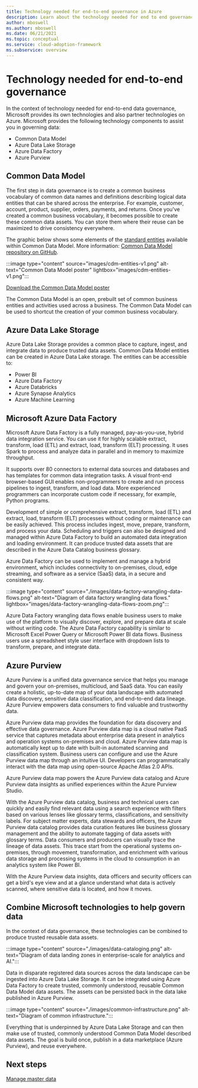 ```yaml
---
title: Technology needed for end-to-end governance in Azure
description: Learn about the technology needed for end to end governance in Azure.
author: mboswell
ms.author: mboswell
ms.date: 06/21/2021
ms.topic: conceptual
ms.service: cloud-adoption-framework
ms.subservice: overview
---
```


# Technology needed for end-to-end governance

In the context of technology needed for end-to-end data governance, Microsoft provides its own technologies and also partner technologies on Azure. Microsoft provides the following technology components to assist you in governing data:

- Common Data Model
- Azure Data Lake Storage
- Azure Data Factory
- Azure Purview

## Common Data Model

The first step in data governance is to create a common business vocabulary of common data names and definitions describing logical data entities that can be shared across the enterprise. For example, customer, account, product, supplier, orders, payments, and returns. Once you've created a common business vocabulary, it becomes possible to create these common data assets. You can store them where their reuse can be maximized to drive consistency everywhere.

The graphic below shows some elements of the [standard entities](https://github.com/microsoft/CDM/tree/master/schemaDocuments/core/applicationCommon) available within Common Data Model. More information: [Common Data Model repository on GitHub](https://aka.ms/cdmrepo).

:::image type="content" source="images/cdm-entities-v1.png" alt-text="Common Data Model poster" lightbox="images/cdm-entities-v1.png":::

[Download the Common Data Model poster](https://aka.ms/cdmposter)

The Common Data Model is an open, prebuilt set of common business entities and activities used across a business. The Common Data Model can be used to shortcut the creation of your common business vocabulary.

## Azure Data Lake Storage

Azure Data Lake Storage provides a common place to capture, ingest, and integrate data to produce trusted data assets. Common Data Model entities can be created in Azure Data Lake storage. The entities can be accessible to:

- Power BI
- Azure Data Factory
- Azure Databricks
- Azure Synapse Analytics
- Azure Machine Learning

## Microsoft Azure Data Factory

Microsoft Azure Data Factory is a fully managed, pay-as-you-use, hybrid data integration service. You can use it for highly scalable extract, transform, load (ETL) and extract, load, transform (ELT) processing. It uses Spark to process and analyze data in parallel and in memory to maximize throughput.

It supports over 80 connectors to external data sources and databases and has templates for common data integration tasks. A visual front-end browser-based GUI enables non-programmers to create and run process pipelines to ingest, transform, and load data. More experienced programmers can incorporate custom code if necessary, for example, Python programs.

Development of simple or comprehensive extract, transform, load (ETL) and extract, load, transform (ELT) processes without coding or maintenance can be easily achieved. This process includes ingest, move, prepare, transform, and process your data. Scheduling and triggers can also be designed and managed within Azure Data Factory to build an automated data integration and loading environment. It can produce trusted data assets that are described in the Azure Data Catalog business glossary.

Azure Data Factory can be used to implement and manage a hybrid environment, which includes connectivity to on-premises, cloud, edge streaming, and software as a service (SaaS) data, in a secure and consistent way.

:::image type="content" source="./images/data-factory-wrangling-data-flows.png" alt-text="Diagram of data factory wrangling data flows." lightbox="images/data-factory-wrangling-data-flows-zoom.png":::

Azure Data Factory wrangling data flows enable business users to make use of the platform to visually discover, explore, and prepare data at scale without writing code. The Azure Data Factory capability is similar to Microsoft Excel Power Query or Microsoft Power BI data flows. Business users use a spreadsheet style user interface with dropdown lists to transform, prepare, and integrate data.

## Azure Purview

Azure Purview is a unified data governance service that helps you manage and govern your on-premises, multicloud, and SaaS data. You can easily create a holistic, up-to-date map of your data landscape with automated data discovery, sensitive data classification, and end-to-end data lineage. Azure Purview empowers data consumers to find valuable and trustworthy data.

Azure Purview data map provides the foundation for data discovery and effective data governance. Azure Purview data map is a cloud native PaaS service that captures metadata about enterprise data present in analytics and operation systems on-premises and cloud. Azure Purview data map is automatically kept up to date with built-in automated scanning and classification system. Business users can configure and use the Azure Purview data map through an intuitive UI. Developers can programmatically interact with the data map using open-source Apache Atlas 2.0 APIs.

Azure Purview data map powers the Azure Purview data catalog and Azure Purview data insights as unified experiences within the Azure Purview Studio.

With the Azure Purview data catalog, business and technical users can quickly and easily find relevant data using a search experience with filters based on various lenses like glossary terms, classifications, and sensitivity labels. For subject matter experts, data stewards and officers, the Azure Purview data catalog provides data curation features like business glossary management and the ability to automate tagging of data assets with glossary terms. Data consumers and producers can visually trace the lineage of data assets. This trace start from the operational systems on-premises, through movement, transformation, and enrichment with various data storage and processing systems in the cloud to consumption in an analytics system like Power BI.

With the Azure Purview data insights, data officers and security officers can get a bird's eye view and at a glance understand what data is actively scanned, where sensitive data is located, and how it moves.

## Combine Microsoft technologies to help govern data

In the context of data governance, these technologies can be combined to produce trusted reusable data assets.

:::image type="content" source="./images/data-cataloging.png" alt-text="Diagram of data landing zones in enterprise-scale for analytics and AI.":::

Data in disparate registered data sources across the data landscape can be ingested into Azure Data Lake Storage. It can be integrated using Azure Data Factory to create trusted, commonly understood, reusable Common Data Model data assets. The assets can be persisted back in the data lake published in Azure Purview.

:::image type="content" source="./images/common-infrastructure.png" alt-text="Diagram of common infrastructure.":::

Everything that is underpinned by Azure Data Lake Storage and can then make use of trusted, commonly understood Common Data Model described data assets. The goal is build once, publish in a data marketplace (Azure Purview), and reuse everywhere.

## Next steps

[Manage master data](./govern-master-data.md)
